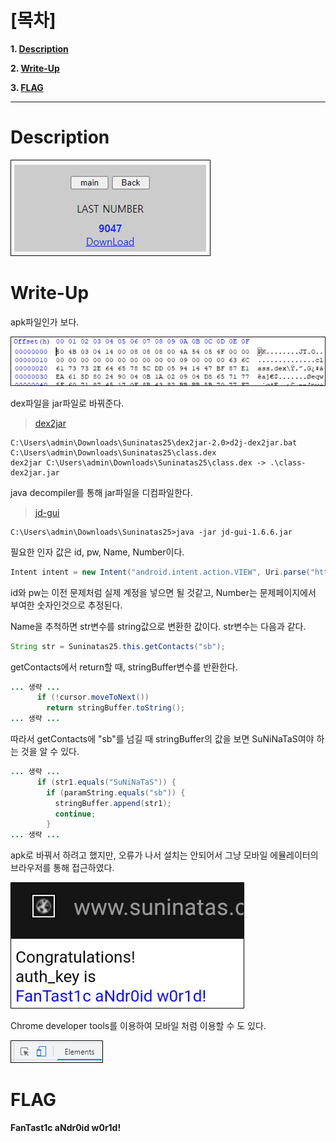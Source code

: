 # [목차]
**1. [Description](#Description)**

**2. [Write-Up](#Write-Up)**

**3. [FLAG](#FLAG)**


***


# **Description**

![](images/2022-01-03-02-24-15.png)


# **Write-Up**

apk파일인가 보다.

![](images/2022-01-03-02-24-31.png)

dex파일을 jar파일로 바꿔준다.

> [dex2jar](https://sourceforge.net/projects/dex2jar/files/latest/download)

```shell
C:\Users\admin\Downloads\Suninatas25\dex2jar-2.0>d2j-dex2jar.bat C:\Users\admin\Downloads\Suninatas25\class.dex
dex2jar C:\Users\admin\Downloads\Suninatas25\class.dex -> .\class-dex2jar.jar
```

java decompiler를 통해 jar파일을 디컴파일한다.

> [jd-gui](http://java-decompiler.github.io/)

```shell
C:\Users\admin\Downloads\Suninatas25>java -jar jd-gui-1.6.6.jar
```

필요한 인자 값은 id, pw, Name, Number이다.

```java
Intent intent = new Intent("android.intent.action.VIEW", Uri.parse("http://www.suninatas.com/challenge/web25/chk_key.asp?id=" + editable1.toString() + "&pw=" + editable2.toString() + "&Name=" + str.toString() + "&Number=" + str1.toString()));
```

id와 pw는 이전 문제처럼 실제 계정을 넣으면 될 것같고, Number는 문제페이지에서 부여한 숫자인것으로 추정된다.

Name을 추척하면 str변수를 string값으로 변환한 값이다. str변수는 다음과 같다.

```java
String str = Suninatas25.this.getContacts("sb");
```

getContacts에서 return할 때, stringBuffer변수를 반환한다.

```java
... 생략 ...
      if (!cursor.moveToNext())
        return stringBuffer.toString();
... 생략 ...
```

따라서 getContacts에 "sb"를 넘길 때 stringBuffer의 값을 보면 SuNiNaTaS여야 하는 것을 알 수 있다.

```java
... 생략 ...
      if (str1.equals("SuNiNaTaS")) {
        if (paramString.equals("sb")) {
          stringBuffer.append(str1);
          continue;
        }
... 생략 ...
```

apk로 바꿔서 하려고 했지만, 오류가 나서 설치는 안되어서 그냥 모바일 에뮬레이터의 브라우저를 통해 접근하였다.

![](images/2022-01-03-02-26-29.png)

Chrome developer tools를 이용하여 모바일 처럼 이용할 수 도 있다.

![](images/2022-01-03-02-26-33.png)


# **FLAG**

**FanTast1c aNdr0id w0r1d!**